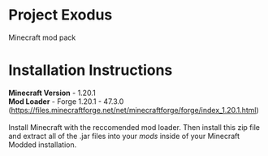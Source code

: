 # Project Exodus
Minecraft mod pack

# Installation Instructions
**Minecraft Version** - 1.20.1</br>
**Mod Loader** -  Forge 1.20.1 - 47.3.0 (https://files.minecraftforge.net/net/minecraftforge/forge/index_1.20.1.html)</br></br>
Install Minecraft with the reccomended mod loader. Then install this zip file and extract all of the .jar files into your *mods* inside of your Minecraft Modded installation. </br>
